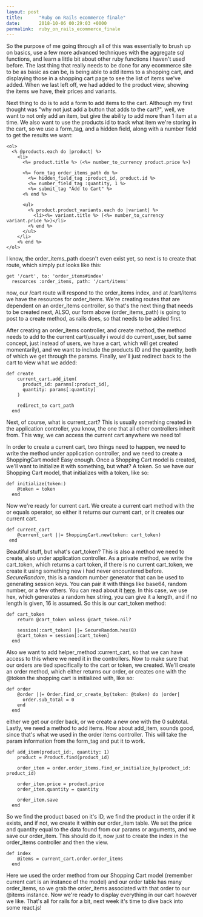 ```yaml
---
layout: post
title:      "Ruby on Rails ecommerce finale"
date:       2018-10-06 00:29:03 +0000
permalink:  ruby_on_rails_ecommerce_finale
---
```



So the purpose of me going through all of this was essentially to brush up on basics, use a few more advanced techniques with the aggregate sql functions, and learn a little bit about other ruby functions i haven't used before. The last thing that really needs to be done for any ecommerce site to be as basic as can be, is being able to add items to a shopping cart, and displaying those in a shopping cart page to see the list of items we've added. When we last left off, we had added to the product view, showing the items we have, their prices and variants. 

Next thing to do is to add a form to add items to the cart. Although my first thought was "why not just add a button that adds to the cart?", well, we want to not only add an item, but give the ability to add more than 1 item at a time. We also want to use the products id to track what item we're storing in the cart, so we use a form_tag, and a hidden field, along with a number field to get the results we want:

```
<ol>
  <% @products.each do |product| %>
    <li>
      <%= product.title %> (<%= number_to_currency product.price %>)

      <%= form_tag order_items_path do %>
        <%= hidden_field_tag :product_id, product.id %>
        <%= number_field_tag :quantity, 1 %>
        <%= submit_tag "Add to Cart" %>
      <% end %>

      <ul>
        <% product.product_variants.each do |variant| %>
          <li><%= variant.title %> (<%= number_to_currency variant.price %>)</li>
        <% end %>
      </ul>
    </li>
    <% end %>
</ol>
```

I know, the order_items_path doesn't even exist yet, so next is to create that route, which simply put looks like this:

```
get '/cart', to: 'order_items#index'
  resources :order_items, path: '/cart/items'
```

now, our /cart route will respond to the order_items index, and at /cart/items we have the resources for order_items. We're creating routes that are dependent on an order_items controller, so that's the next thing that needs to be created next, ALSO, our form above (order_items_path) is going to post to a create method, as rails does, so that needs to be added first. 

After creating an order_items controller, and create method, the method needs to add to the current cart(usually i would do current_user, but same concept, just instead of users, we have a cart, which will get created momentarily), and we want to include the products ID and the quantity, both of which we get through the params. Finally, we'll just redirect back to the cart to view what we added:

```
def create
    current_cart.add_item(
      product_id: params[:product_id],
      quantity: params[:quantity]
    )

    redirect_to cart_path
  end
```

Next, of course, what is current_cart? This is usually something created in the application controller, you know, the one that all other controllers inherit from. This way, we can access the current cart anywhere we need to! 

In order to create a current cart, two things need to happen, we need to write the method under application controller, and we need to create a ShoppingCart model! Easy enough. Once a Shopping Cart model is created, we'll want to initialize it with something, but what? A token. So we have our Shopping Cart model, that initializes with a token, like so:

```
def initialize(token:)
    @token = token
  end
```

Now we're ready for current cart. We create a current cart method with the or equals operator, so either it returns our current cart, or it creates our current cart.

```
def current_cart
    @current_cart ||= ShoppingCart.new(token: cart_token)
 end
```

Beautiful stuff, but what's cart_token? This is also a method we need to create, also under application controller. As a private method, we write the cart_token, which returns a cart token, if there is no current cart_token, we create it using something new i had never encountered before. *SecureRandom*, this is a random number generator that can be used to generating session keys. You can pair it with things like base64, random number, or a few others. You can read about it [here](https://ruby-doc.org/stdlib-1.9.3/libdoc/securerandom/rdoc/SecureRandom.html). In this case, we use hex, which generates a random hex string, you can give it a length, and if no length is given, 16 is assumed. So this is our cart_token method:

```
def cart_token
    return @cart_token unless @cart_token.nil?

    session[:cart_token] ||= SecureRandom.hex(8)
    @cart_token = session[:cart_token]
  end
```

Also we want to add helper_method :current_cart, so that we can have access to this where we need it in the controllers. Now to make sure that our orders are tied specifically to the cart or token, we created. We'll create an order method, which either returns our order, or creates one with the @token the shopping cart is initialized with, like so:

```
def order
    @order ||= Order.find_or_create_by(token: @token) do |order|
      order.sub_total = 0
    end
  end
```

either we get our order back, or we create a new one with the 0 subtotal. Lastly, we need a method to add items. How about add_item, sounds good, since that's what we used in the order items controller. This will take the param information from the form_tag and put it to work. 

```
def add_item(product_id:, quantity: 1)
    product = Product.find(product_id)

    order_item = order.order_items.find_or_initialize_by(product_id: product_id)

    order_item.price = product.price
    order_item.quantity = quantity

    order_item.save
  end
```

So we find the product based on it's ID, we find the product in the order if it exists, and if not, we create it within our order_item table. We set the price and quantity equal to the data found from our params or arguments, and we save our order_item. This should do it, now just to create the index in the order_items controller and then the view. 

```
def index
    @items = current_cart.order.order_items
  end
```

Here we used the order method from our Shopping Cart model (remember current cart is an instance of the model) and our order table has many order_items, so we grab the order_items associated with that order to our @items instance. Now we're ready to display everything in our cart however we like. That's all for rails for a bit, next week it's time to dive back into some react.js!



